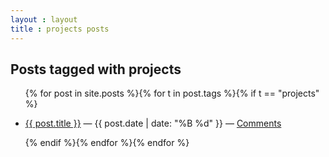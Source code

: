 ```yaml
---
layout : layout
title : projects posts
---
```


<h2>Posts tagged with projects</h2>
<ul class="tagged-posts">
{% for post in site.posts %}{% for t in post.tags %}{% if t == "projects" %}
	<li><p><a href="{{ post.url }}">{{ post.title }}</a> &mdash; {{ post.date | date: "%B %d" }} &mdash; <a href="{{ post.url }}#disqus_thread">Comments</a></p></li>
{% endif %}{% endfor %}{% endfor %}
</ul>
